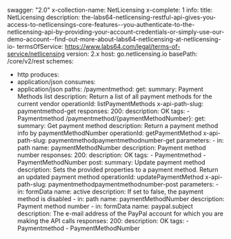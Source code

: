 swagger: "2.0"
x-collection-name: NetLicensing
x-complete: 1
info:
  title: NetLicensing
  description: the-labs64-netlicensing-restful-api-gives-you-access-to-netlicensings-core-features--you-authenticate-to-the-netlicensing-api-by-providing-your-account-credentials-or-simply-use-our-demo-account--find-out-more-about-labs64-netlicensing-at-netlicensing-io-
  termsOfService: https://www.labs64.com/legal/terms-of-service/netlicensing
  version: 2.x
host: go.netlicensing.io
basePath: /core/v2/rest
schemes:
- http
produces:
- application/json
consumes:
- application/json
paths:
  /paymentmethod:
    get:
      summary: Payment Methods list
      description: Return a list of all payment methods for the current vendor
      operationId: listPaymentMethods
      x-api-path-slug: paymentmethod-get
      responses:
        200:
          description: OK
      tags:
      - Paymentmethod
  /paymentmethod/{paymentMethodNumber}:
    get:
      summary: Get payment method
      description: Return a payment method info by paymentMethodNumber
      operationId: getPaymentMethod
      x-api-path-slug: paymentmethodpaymentmethodnumber-get
      parameters:
      - in: path
        name: paymentMethodNumber
        description: Payment method number
      responses:
        200:
          description: OK
      tags:
      - Paymentmethod
      - PaymentMethodNumber
    post:
      summary: Update payment method
      description: Sets the provided properties to a payment method. Return an updated
        payment method
      operationId: updatePaymentMethod
      x-api-path-slug: paymentmethodpaymentmethodnumber-post
      parameters:
      - in: formData
        name: active
        description: If set to false, the payment method is disabled
      - in: path
        name: paymentMethodNumber
        description: Payment method number
      - in: formData
        name: paypal.subject
        description: The e-mail address of the PayPal account for which you are making
          the API calls
      responses:
        200:
          description: OK
      tags:
      - Paymentmethod
      - PaymentMethodNumber
